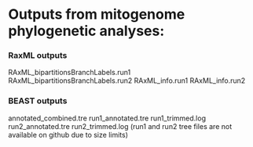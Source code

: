 # Outputs from mitogenome phylogenetic analyses:
### RaxML outputs
RAxML_bipartitionsBranchLabels.run1
RAxML_bipartitionsBranchLabels.run2
RAxML_info.run1
RAxML_info.run2

### BEAST outputs
annotated_combined.tre
run1_annotated.tre
run1_trimmed.log
run2_annotated.tre
run2_trimmed.log
(run1 and run2 tree files are not available on github due to size limits)
